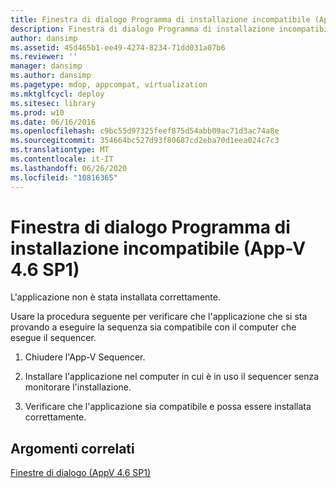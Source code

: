 ```yaml
---
title: Finestra di dialogo Programma di installazione incompatibile (App-V 4.6 SP1)
description: Finestra di dialogo Programma di installazione incompatibile (App-V 4.6 SP1)
author: dansimp
ms.assetid: 45d465b1-ee49-4274-8234-71dd031a07b6
ms.reviewer: ''
manager: dansimp
ms.author: dansimp
ms.pagetype: mdop, appcompat, virtualization
ms.mktglfcycl: deploy
ms.sitesec: library
ms.prod: w10
ms.date: 06/16/2016
ms.openlocfilehash: c9bc55d97325feef875d54abb09ac71d3ac74a8e
ms.sourcegitcommit: 354664bc527d93f80687cd2eba70d1eea024c7c3
ms.translationtype: MT
ms.contentlocale: it-IT
ms.lasthandoff: 06/26/2020
ms.locfileid: "10816365"
---
```

# Finestra di dialogo Programma di installazione incompatibile (App-V 4.6 SP1)


L'applicazione non è stata installata correttamente.

Usare la procedura seguente per verificare che l'applicazione che si sta provando a eseguire la sequenza sia compatibile con il computer che esegue il sequencer.

1.  Chiudere l'App-V Sequencer.

2.  Installare l'applicazione nel computer in cui è in uso il sequencer senza monitorare l'installazione.

3.  Verificare che l'applicazione sia compatibile e possa essere installata correttamente.

## Argomenti correlati


[Finestre di dialogo (AppV 4.6 SP1)](dialog-boxes--appv-46-sp1-.md)

 

 





